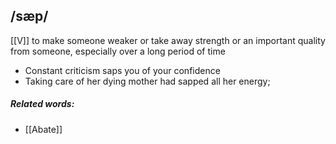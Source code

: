 ## /sæp/ 
[[V]]
to make someone weaker or take away strength or an important quality from someone, especially over a long period of time 

- Constant criticism saps you of your confidence
- Taking care of her dying mother had sapped all her energy;

##### Related words:
- [[Abate]]
